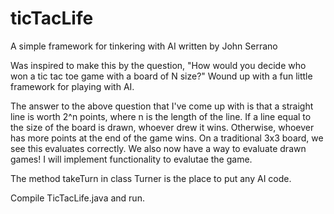 ticTacLife
==========

A simple framework for tinkering with AI written by John Serrano

Was inspired to make this by the question, "How would you decide who won a tic tac toe game with a board of N size?"
Wound up with a fun little framework for playing with AI.

The answer to the above question that I've come up with is that a straight line is worth 2^n points, where n is the length of the line. If a line equal to the size of the board is drawn, whoever drew it wins. Otherwise, whoever has more points at the end of the game wins. On a traditional 3x3 board, we see this evaluates correctly. We also now have a way to evaluate drawn games! I will implement functionality to evalutae the game.

The method takeTurn in class Turner is the place to put any AI code.

Compile TicTacLife.java and run.

